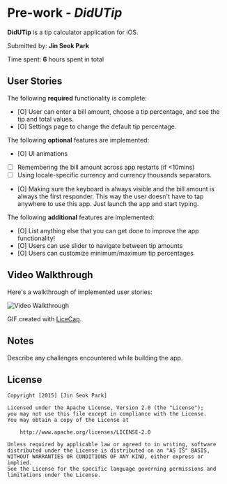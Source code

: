 # Pre-work - *DidUTip*

**DidUTip** is a tip calculator application for iOS.

Submitted by: **Jin Seok Park**

Time spent: **6** hours spent in total

## User Stories

The following **required** functionality is complete:

* [O] User can enter a bill amount, choose a tip percentage, and see the tip and total values.
* [O] Settings page to change the default tip percentage.

The following **optional** features are implemented:
* [O] UI animations
* [ ] Remembering the bill amount across app restarts (if <10mins)
* [ ] Using locale-specific currency and currency thousands separators.
* [O] Making sure the keyboard is always visible and the bill amount is always the first responder. This way the user doesn't have to tap anywhere to use this app. Just launch the app and start typing.

The following **additional** features are implemented:

- [O] List anything else that you can get done to improve the app functionality!
- [O] Users can use slider to navigate between tip amounts
- [O] Users can customize minimum/maximum tip percentages

## Video Walkthrough 

Here's a walkthrough of implemented user stories:

<img src='http://http://imgur.com/v0pDrqz' title='Video Walkthrough' width='' alt='Video Walkthrough' />

GIF created with [LiceCap](http://www.cockos.com/licecap/).

## Notes

Describe any challenges encountered while building the app.

## License

    Copyright [2015] [Jin Seok Park]

    Licensed under the Apache License, Version 2.0 (the "License");
    you may not use this file except in compliance with the License.
    You may obtain a copy of the License at

        http://www.apache.org/licenses/LICENSE-2.0

    Unless required by applicable law or agreed to in writing, software
    distributed under the License is distributed on an "AS IS" BASIS,
    WITHOUT WARRANTIES OR CONDITIONS OF ANY KIND, either express or implied.
    See the License for the specific language governing permissions and
    limitations under the License.
